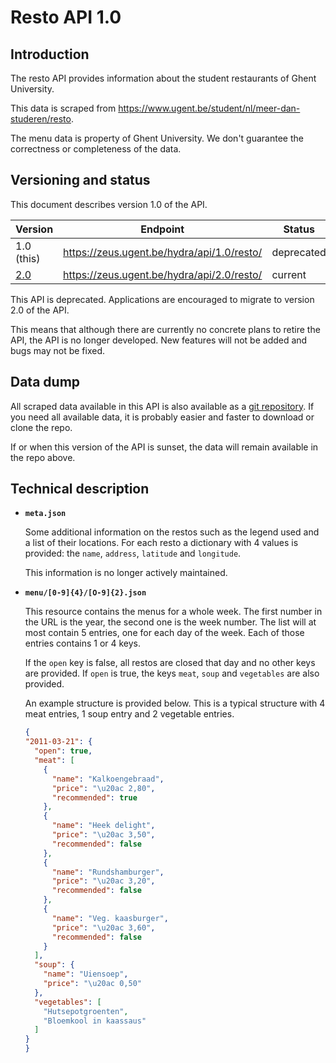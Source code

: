 # Resto API 1.0

## Introduction

The resto API provides information about the student restaurants of Ghent University. 

This data is scraped from https://www.ugent.be/student/nl/meer-dan-studeren/resto.

The menu data is property of Ghent University. We don't guarantee the correctness or completeness of the data.

## Versioning and status

This document describes version 1.0 of the API.

| Version                | Endpoint                                   | Status     |
|------------------------|--------------------------------------------|------------|
| 1.0 (this)             | https://zeus.ugent.be/hydra/api/1.0/resto/ | deprecated |
| [2.0](api-resto-02.md) | https://zeus.ugent.be/hydra/api/2.0/resto/ | current    |

This API is deprecated. Applications are encouraged to migrate to version 2.0 of the API.

This means that although there are currently no concrete plans to retire the API, the API is no longer developed. New features will not be added and bugs may not be fixed.

## Data dump

All scraped data available in this API is also available as a [git repository](https://git.zeus.gent/hydra/data). If you need all available data, it is probably easier and faster to download or clone the repo.

If or when this version of the API is sunset, the data will remain available in the repo above.

## Technical description

* **`meta.json`**

  Some additional information on the restos such as the legend used and a list of their locations. For each resto a dictionary with 4 values is provided: the `name`, `address`, `latitude` and `longitude`.
  
  This information is no longer actively maintained.

* **`menu/[0-9]{4}/[O-9]{2}.json`**

  This resource contains the menus for a whole week. The first number in the URL is the year, the second one is the week number. The list will at most contain 5 entries, one for each day of the week. Each of those entries contains 1 or 4 keys.

  If the `open` key is false, all restos are closed that day and no other keys are provided. If `open` is true, the keys `meat`, `soup` and `vegetables` are also provided.

  An example structure is provided below. This is a typical structure with 4 meat entries, 1 soup entry and 2 vegetable entries.
  ```json
  {
  "2011-03-21": {
    "open": true,
    "meat": [
      {
        "name": "Kalkoengebraad",
        "price": "\u20ac 2,80",
        "recommended": true
      },
      {
        "name": "Heek delight",
        "price": "\u20ac 3,50",
        "recommended": false
      },
      {
        "name": "Rundshamburger",
        "price": "\u20ac 3,20",
        "recommended": false
      },
      {
        "name": "Veg. kaasburger",
        "price": "\u20ac 3,60",
        "recommended": false
      }
    ],
    "soup": {
      "name": "Uiensoep",
      "price": "\u20ac 0,50"
    },
    "vegetables": [
      "Hutsepotgroenten",
      "Bloemkool in kaassaus"
    ]
  }
  }
  ```
